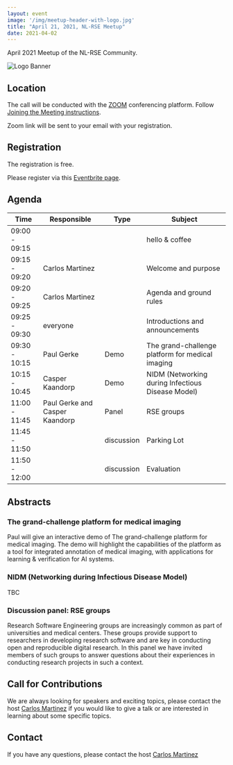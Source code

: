 ```yaml
---
layout: event
image: '/img/meetup-header-with-logo.jpg'
title: "April 21, 2021, NL-RSE Meetup"
date: 2021-04-02
---
```


April 2021 Meetup of the NL-RSE Community.
<!--break-->
![Logo Banner](/img/meetups/logo-banner.jpg)

## Location
The call will be conducted with the [ZOOM](https://zoom.us) conferencing platform. Follow [Joining the Meeting instructions](https://support.zoom.us/hc/en-us/articles/201362193-Joining-a-Meeting).

Zoom link will be sent to your email with your registration.

## Registration
The registration is free.

Please register via this [Eventbrite page](https://www.eventbrite.co.uk/e/nl-rse-meetup-april-21-2021-tickets-149839202087).

## Agenda

| Time | Responsible | Type | Subject |
| --- | ------------ | ---- | ------- |
| 09:00 - 09:15 | | | hello & coffee |
| 09:15 - 09:20	| Carlos Martinez | | Welcome and purpose |
| 09:20 - 09:25	| Carlos Martinez | | Agenda and ground rules |
| 09:25 - 09:30	| everyone | | Introductions and announcements |
| 09:30 - 10:15	| Paul Gerke | Demo | The grand-challenge platform for medical imaging |
| 10:15 - 10:45	| Casper Kaandorp | Demo | NIDM (Networking during Infectious Disease Model) |
| 11:00 - 11:45	| Paul Gerke and Casper Kaandorp  | Panel | RSE groups |
| 11:45 - 11:50 | | discussion | Parking Lot |
| 11:50 - 12:00 | | discussion | Evaluation |

## Abstracts

### The grand-challenge platform for medical imaging

Paul will give an interactive demo of The grand-challenge platform for medical imaging. The demo will highlight the capabilities of the platform as a tool for integrated annotation of medical imaging, with applications for learning & verification for AI systems.

### NIDM (Networking during Infectious Disease Model)

TBC

### Discussion panel: RSE groups

Research Software Engineering groups are increasingly common as part of universities and medical centers. These groups provide support to researchers in developing research software and are key in conducting open and reproducible digital research. In this panel we have invited members of such groups to answer questions about their experiences in conducting research projects in such a context.


## Call for Contributions
We are always looking for speakers and exciting topics, please contact the host [Carlos Martinez](mailto:c.martinez@esciencecenter.nl) if you would like to give a talk or are interested in learning about some specific topics.

## Contact
If you have any questions, please contact the host [Carlos Martinez](mailto:c.martinez@esciencecenter.nl)
